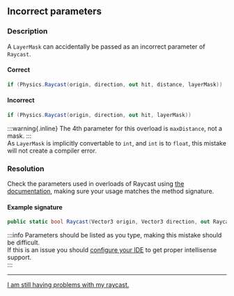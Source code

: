 ## Incorrect parameters
### Description
A `LayerMask` can accidentally be passed as an incorrect parameter of `Raycast`.  

#### Correct
```csharp
if (Physics.Raycast(origin, direction, out hit, distance, layerMask))
```

#### Incorrect
```csharp
if (Physics.Raycast(origin, direction, out hit, layerMask))
```
:::warning{.inline}
The 4th parameter for this overload is `maxDistance`, not a mask.
:::  
As `LayerMask` is implicitly convertable to `int`, and `int` is to `float`, this mistake will not create a compiler error.  

### Resolution
Check the parameters used in overloads of Raycast using [the documentation](https://docs.unity3d.com/ScriptReference/Physics.Raycast.html), making sure your usage matches the method signature.  
#### Example signature  
```csharp
public static bool Raycast(Vector3 origin, Vector3 direction, out RaycastHit hitInfo, float maxDistance, int layerMask, QueryTriggerInteraction queryTriggerInteraction);
```

:::info
Parameters should be listed as you type, making this mistake should be difficult.  
If this is an issue you should [configure your IDE](../IDE%20Configuration.md) to get proper intellisense support.  
:::  

---

[I am still having problems with my raycast.](Visual%20Debugging.md)